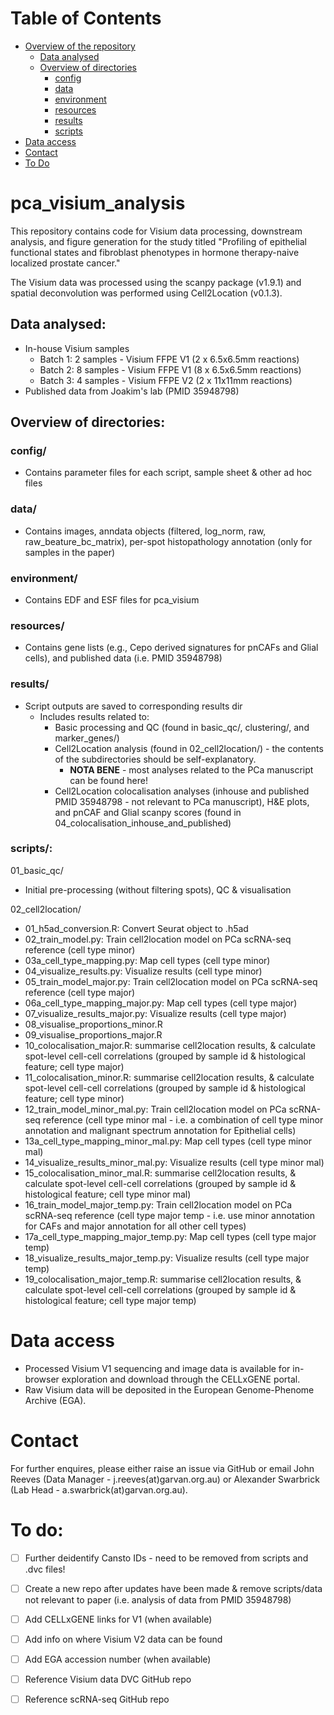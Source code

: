 # Table of Contents

- [Overview of the repository](#pca-visium-analysis)  
    - [Data analysed](#data-analysed)  
    - [Overview of directories](#overview-of-directories)
      - [config](#config)
      - [data](#data)
      - [environment](#environment)  
      - [resources](#resources)
      - [results](#results)
      - [scripts](#scripts)  
- [Data access](#data-access)  
- [Contact](#contact)  
- [To Do](#to-do)   


# pca_visium_analysis  
This repository contains code for Visium data processing, downstream analysis, and figure generation for the study titled "Profiling of epithelial functional states and fibroblast phenotypes in hormone therapy-naive localized prostate cancer." 

The Visium data was processed using the scanpy package (v1.9.1) and spatial deconvolution was performed using Cell2Location (v0.1.3).  

## Data analysed:  
- In-house Visium samples  
  - Batch 1: 2 samples - Visium FFPE V1 (2 x 6.5x6.5mm reactions)
  - Batch 2: 8 samples - Visium FFPE V1 (8 x 6.5x6.5mm reactions)
  - Batch 3: 4 samples - Visium FFPE V2 (2 x 11x11mm reactions)
- Published data from Joakim's lab (PMID 35948798)

## Overview of directories:  

### **config/**  
- Contains parameter files for each script, sample sheet & other ad hoc files

### **data/**  
- Contains images, anndata objects (filtered, log_norm, raw, raw_beature_bc_matrix), per-spot histopathology annotation (only for samples in the paper)

### **environment/**  
- Contains EDF and ESF files for pca_visium  

### **resources/**  
- Contains gene lists (e.g., Cepo derived signatures for pnCAFs and Glial cells), and published data (i.e. PMID 35948798)  

### **results/**  
- Script outputs are saved to corresponding results dir
  - Includes results related to:
    - Basic processing and QC (found in basic_qc/, clustering/, and marker_genes/)   
    - Cell2Location analysis (found in 02_cell2location/) - the contents of the subdirectories should be self-explanatory.
      - **NOTA BENE** - most analyses related to the PCa manuscript can be found here!
    - Cell2Location colocalisation analyses (inhouse and published PMID 35948798 - not relevant to PCa manuscript), H&E plots, and pnCAF and Glial scanpy scores (found in 04_colocalisation_inhouse_and_published)  

### **scripts/**:  

01_basic_qc/  
- Initial pre-processing (without filtering spots), QC & visualisation
  
02_cell2location/
- 01_h5ad_conversion.R: Convert Seurat object to .h5ad  
- 02_train_model.py: Train cell2location model on PCa scRNA-seq reference (cell type minor)  
- 03a_cell_type_mapping.py: Map cell types (cell type minor)  
- 04_visualize_results.py: Visualize results (cell type minor)  
- 05_train_model_major.py: Train cell2location model on PCa scRNA-seq reference (cell type major)  
- 06a_cell_type_mapping_major.py: Map cell types (cell type major)  
- 07_visualize_results_major.py: Visualize results (cell type major)
- 08_visualise_proportions_minor.R
- 09_visualise_proportions_major.R
- 10_colocalisation_major.R: summarise cell2location results, & calculate spot-level cell-cell correlations (grouped by sample id & histological feature; cell type major)  
- 11_colocalisation_minor.R: summarise cell2location results, & calculate spot-level cell-cell correlations (grouped by sample id & histological feature; cell type minor)
- 12_train_model_minor_mal.py: Train cell2location model on PCa scRNA-seq reference (cell type minor mal - i.e. a combination of cell type minor annotation and malignant spectrum annotation for Epithelial cells)  
- 13a_cell_type_mapping_minor_mal.py: Map cell types (cell type minor mal)  
- 14_visualize_results_minor_mal.py: Visualize results (cell type minor mal)  
- 15_colocalisation_minor_mal.R: summarise cell2location results, & calculate spot-level cell-cell correlations (grouped by sample id & histological feature; cell type minor mal)   
- 16_train_model_major_temp.py: Train cell2location model on PCa scRNA-seq reference (cell type major temp - i.e. use minor annotation for CAFs and major annotation for all other cell types)  
- 17a_cell_type_mapping_major_temp.py:  Map cell types (cell type major temp)   
- 18_visualize_results_major_temp.py: Visualize results (cell type major temp)   
- 19_colocalisation_major_temp.R: summarise cell2location results, & calculate spot-level cell-cell correlations (grouped by sample id & histological feature; cell type major temp)    


# **Data access**   
- Processed Visium V1 sequencing and image data is available for in-browser exploration and download through the CELLxGENE portal.   
- Raw Visium data will be deposited in the European Genome-Phenome Archive (EGA).    


# **Contact**  
For further enquires, please either raise an issue via GitHub or email John Reeves (Data Manager - j.reeves(at)garvan.org.au) or Alexander Swarbrick (Lab Head - a.swarbrick(at)garvan.org.au).  
  
# **To do**:  
- [ ] Further deidentify Cansto IDs - need to be removed from scripts and .dvc files!
- [ ] Create a new repo after updates have been made & remove scripts/data not relevant to paper (i.e. analysis of data from PMID 35948798)  
- [ ] Add CELLxGENE links for V1 (when available)
- [ ] Add info on where Visium V2 data can be found  
- [ ] Add EGA accession number (when available)
- [ ] Reference Visium data DVC GitHub repo  
- [ ] Reference scRNA-seq GitHub repo  

